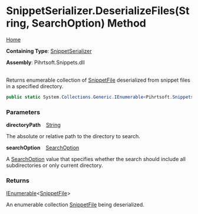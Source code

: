 # SnippetSerializer\.DeserializeFiles\(String, SearchOption\) Method

[Home](../../../../README.md)

**Containing Type**: [SnippetSerializer](../README.md)

**Assembly**: Pihrtsoft\.Snippets\.dll

\
Returns enumerable collection of [SnippetFile](../../SnippetFile/README.md) deserialized from snippet files in a specified directory\.

```csharp
public static System.Collections.Generic.IEnumerable<Pihrtsoft.Snippets.SnippetFile> DeserializeFiles(string directoryPath, System.IO.SearchOption searchOption = TopDirectoryOnly)
```

### Parameters

**directoryPath** &ensp; [String](https://docs.microsoft.com/en-us/dotnet/api/system.string)

The absolute or relative path to the directory to search\.

**searchOption** &ensp; [SearchOption](https://docs.microsoft.com/en-us/dotnet/api/system.io.searchoption)

A [SearchOption](https://docs.microsoft.com/en-us/dotnet/api/system.io.searchoption) value that specifies whether the search should include all subdirectories or only current directory\.

### Returns

[IEnumerable](https://docs.microsoft.com/en-us/dotnet/api/system.collections.generic.ienumerable-1)\<[SnippetFile](../../SnippetFile/README.md)>

An enumerable collection [SnippetFile](../../SnippetFile/README.md) being deserialized\.
